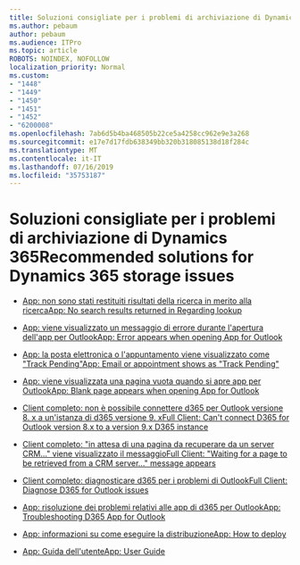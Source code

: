 ```yaml
---
title: Soluzioni consigliate per i problemi di archiviazione di Dynamics 365
ms.author: pebaum
author: pebaum
ms.audience: ITPro
ms.topic: article
ROBOTS: NOINDEX, NOFOLLOW
localization_priority: Normal
ms.custom:
- "1448"
- "1449"
- "1450"
- "1451"
- "1452"
- "6200008"
ms.openlocfilehash: 7ab6d5b4ba468505b22ce5a4258cc962e9e3a268
ms.sourcegitcommit: e17e7d17fdb638349bb320b318085138d18f284c
ms.translationtype: MT
ms.contentlocale: it-IT
ms.lasthandoff: 07/16/2019
ms.locfileid: "35753187"
---
```

# <a name="recommended-solutions-for-dynamics-365-storage-issues"></a><span data-ttu-id="bbf08-102">Soluzioni consigliate per i problemi di archiviazione di Dynamics 365</span><span class="sxs-lookup"><span data-stu-id="bbf08-102">Recommended solutions for Dynamics 365 storage issues</span></span>

* [<span data-ttu-id="bbf08-103">App: non sono stati restituiti risultati della ricerca in merito alla ricerca</span><span class="sxs-lookup"><span data-stu-id="bbf08-103">App: No search results returned in Regarding lookup</span></span>](https://support.microsoft.com/help/4489111)

* [<span data-ttu-id="bbf08-104">App: viene visualizzato un messaggio di errore durante l'apertura dell'app per Outlook</span><span class="sxs-lookup"><span data-stu-id="bbf08-104">App: Error appears when opening App for Outlook</span></span>](https://go.microsoft.com/fwlink/p/?linkid=2007021)

* [<span data-ttu-id="bbf08-105">App: la posta elettronica o l'appuntamento viene visualizzato come "Track Pending"</span><span class="sxs-lookup"><span data-stu-id="bbf08-105">App: Email or appointment shows as "Track Pending"</span></span>](https://go.microsoft.com/fwlink/p/?linkid=2007022)

* [<span data-ttu-id="bbf08-106">App: viene visualizzata una pagina vuota quando si apre app per Outlook</span><span class="sxs-lookup"><span data-stu-id="bbf08-106">App: Blank page appears when opening App for Outlook</span></span>](https://go.microsoft.com/fwlink/p/?linkid=2007128)

* [<span data-ttu-id="bbf08-107">Client completo: non è possibile connettere d365 per Outlook versione 8. x a un'istanza di d365 versione 9. x</span><span class="sxs-lookup"><span data-stu-id="bbf08-107">Full Client: Can't connect D365 for Outlook version 8.x to a version 9.x D365 instance</span></span>](https://go.microsoft.com/fwlink/p/?linkid=2007023)

* [<span data-ttu-id="bbf08-108">Client completo: "in attesa di una pagina da recuperare da un server CRM..." viene visualizzato il messaggio</span><span class="sxs-lookup"><span data-stu-id="bbf08-108">Full Client: "Waiting for a page to be retrieved from a CRM server..." message appears</span></span>](https://go.microsoft.com/fwlink/p/?linkid=2007129)

* [<span data-ttu-id="bbf08-109">Client completo: diagnosticare d365 per i problemi di Outlook</span><span class="sxs-lookup"><span data-stu-id="bbf08-109">Full Client: Diagnose D365 for Outlook issues</span></span>](https://go.microsoft.com/fwlink/p/?linkid=2007024)

* [<span data-ttu-id="bbf08-110">App: risoluzione dei problemi relativi alle app di d365 per Outlook</span><span class="sxs-lookup"><span data-stu-id="bbf08-110">App: Troubleshooting D365 App for Outlook</span></span>](https://go.microsoft.com/fwlink/p/?linkid=2007025)

* [<span data-ttu-id="bbf08-111">App: informazioni su come eseguire la distribuzione</span><span class="sxs-lookup"><span data-stu-id="bbf08-111">App: How to deploy</span></span>](https://go.microsoft.com/fwlink/p/?linkid=857071)

* [<span data-ttu-id="bbf08-112">App: Guida dell'utente</span><span class="sxs-lookup"><span data-stu-id="bbf08-112">App: User Guide</span></span>](https://go.microsoft.com/fwlink/p/?linkid=857091)
